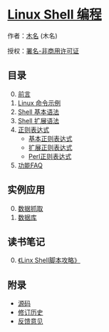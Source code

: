 # [Linux Shell 编程]()

作者：[木名](https://github.com/mumingv) (木名)

授权：<a rel="license" href="http://creativecommons.org/licenses/by-nc/4.0/">署名-非商用许可证</a>

## 目录
0. [前言](#README)
0. [Linux 命令示例](#docs/command)
0. [Shell 基本语法](#docs/syntax)
0. [Shell 扩展语法](#docs/syntax_ex)
0. [正则表达式](#docs/regex)
    - [基本正则表达式](#docs/regex_basic)
    - [扩展正则表达式](#docs/regex_extended)
    - [Perl正则表达式](#docs/regex_perl)
0. [功能FAQ](#docs/funcpoint_faq)


## 实例应用
0. [数据抓取](#docs/demo_datacrawl)
0. [数据库](#docs/demo_database)


## 读书笔记
0. [《Linx Shell脚本攻略》](#docs/book_scripting_cookbook)


## 附录 
- [源码](https://github.com/mumingv/shelltutorial)
- [修订历史](https://github.com/mumingv/shelltutorial/commits/master)
- [反馈意见](https://github.com/mumingv/shelltutorial/issues)

